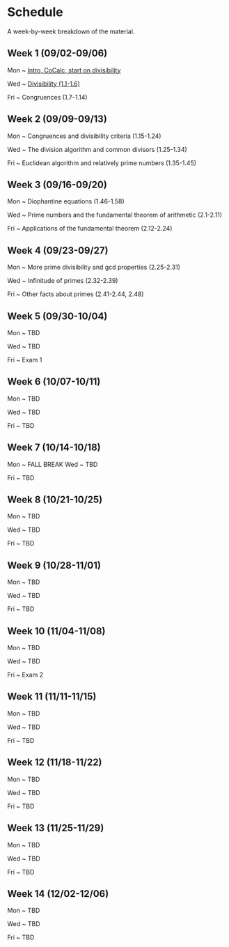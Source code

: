 # Schedule

A week-by-week breakdown of the material.

## Week  1 (09/02-09/06)

Mon
  ~ [Intro, CoCalc, start on divisibility ](notes/01_divisibility.md)

Wed
  ~ [Divisibility (1.1-1.6)](motes/02_more_divisibility.md)

Fri
  ~ Congruences (1.7-1.14)


## Week  2 (09/09-09/13)

Mon
  ~ Congruences and divisibility criteria (1.15-1.24)

Wed
  ~ The division algorithm and common divisors (1.25-1.34)

Fri
  ~ Euclidean algorithm and relatively prime numbers (1.35-1.45)


## Week  3 (09/16-09/20)

Mon
  ~ Diophantine equations (1.46-1.58)

Wed
  ~ Prime numbers and the fundamental theorem of arithmetic (2.1-2.11)

Fri
  ~ Applications of the fundamental theorem (2.12-2.24)


## Week  4 (09/23-09/27)

Mon
  ~ More prime divisibility and gcd properties (2.25-2.31)

Wed
  ~ Infinitude of primes (2.32-2.39)

Fri
  ~ Other facts about primes (2.41-2.44, 2.48)


## Week  5 (09/30-10/04)

Mon
  ~ TBD

Wed
  ~ TBD

Fri
  ~ Exam 1


## Week  6 (10/07-10/11)

Mon
  ~ TBD

Wed
  ~ TBD

Fri
  ~ TBD


## Week  7 (10/14-10/18)

Mon
  ~ FALL BREAK
Wed
  ~ TBD

Fri
  ~ TBD


## Week  8 (10/21-10/25)

Mon
  ~ TBD

Wed
  ~ TBD

Fri
  ~ TBD


## Week  9 (10/28-11/01)

Mon
  ~ TBD

Wed
  ~ TBD

Fri
  ~ TBD


## Week 10 (11/04-11/08)

Mon
  ~ TBD

Wed
  ~ TBD

Fri
  ~ Exam 2


## Week 11 (11/11-11/15)

Mon
  ~ TBD

Wed
  ~ TBD

Fri
  ~ TBD


## Week 12 (11/18-11/22)

Mon
  ~ TBD

Wed
  ~ TBD

Fri
  ~ TBD


## Week 13 (11/25-11/29)

Mon
  ~ TBD

Wed
  ~ TBD

Fri
  ~ TBD


## Week 14 (12/02-12/06)

Mon
  ~ TBD

Wed
  ~ TBD

Fri
  ~ TBD

